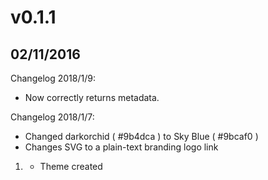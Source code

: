 # v0.1.1
## 02/11/2016

Changelog 2018/1/9:
+ Now correctly returns metadata.

Changelog 2018/1/7:
+ Changed darkorchid ( #9b4dca ) to Sky Blue ( #9bcaf0 )
+ Changes SVG to a plain-text branding logo link

1. [](#new)
    * Theme created

